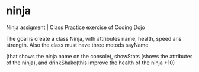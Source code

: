 # ninja
Ninja assigment  | Class
Practice exercise of Coding Dojo

The goal is create a class Ninja, with attributes name, health, speed ans strength. Also the class must have three metods sayName

(that shows the ninja name on the console), showStats (shows the attributes of the ninja), and drinkShake(this improve the health of the ninja +10)
